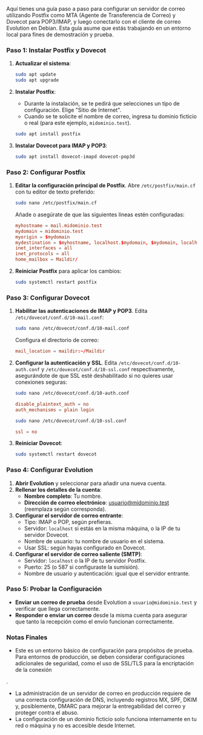 Aquí tienes una guía paso a paso para configurar un servidor de correo utilizando Postfix como MTA (Agente de Transferencia de Correo) y Dovecot para POP3/IMAP, y luego conectarlo con el cliente de correo Evolution en Debian. Esta guía asume que estás trabajando en un entorno local para fines de demostración y prueba.

### Paso 1: Instalar Postfix y Dovecot

1. **Actualizar el sistema**:
    ```bash
    sudo apt update
    sudo apt upgrade
    ```

2. **Instalar Postfix**:
    - Durante la instalación, se te pedirá que selecciones un tipo de configuración. Elige "Sitio de Internet".
    - Cuando se te solicite el nombre de correo, ingresa tu dominio ficticio o real (para este ejemplo, `midominio.test`).
    ```bash
    sudo apt install postfix
    ```

3. **Instalar Dovecot para IMAP y POP3**:
    ```bash
    sudo apt install dovecot-imapd dovecot-pop3d
    ```

### Paso 2: Configurar Postfix

1. **Editar la configuración principal de Postfix**. Abre `/etc/postfix/main.cf` con tu editor de texto preferido:
    ```bash
    sudo nano /etc/postfix/main.cf
    ```
   Añade o asegúrate de que las siguientes líneas estén configuradas:
    ```conf
    myhostname = mail.midominio.test
    mydomain = midominio.test
    myorigin = $mydomain
    mydestination = $myhostname, localhost.$mydomain, $mydomain, localhost
    inet_interfaces = all
    inet_protocols = all
    home_mailbox = Maildir/
    ```

2. **Reiniciar Postfix** para aplicar los cambios:
    ```bash
    sudo systemctl restart postfix
    ```

### Paso 3: Configurar Dovecot

1. **Habilitar las autenticaciones de IMAP y POP3**. Edita `/etc/dovecot/conf.d/10-mail.conf`:
    ```bash
    sudo nano /etc/dovecot/conf.d/10-mail.conf
    ```
    Configura el directorio de correo:
    ```conf
    mail_location = maildir:~/Maildir
    ```

2. **Configurar la autenticación y SSL**. Edita `/etc/dovecot/conf.d/10-auth.conf` y `/etc/dovecot/conf.d/10-ssl.conf` respectivamente, asegurándote de que SSL esté deshabilitado si no quieres usar conexiones seguras:
    ```bash
    sudo nano /etc/dovecot/conf.d/10-auth.conf
    ```
    ```conf
    disable_plaintext_auth = no
    auth_mechanisms = plain login
    ```
    ```bash
    sudo nano /etc/dovecot/conf.d/10-ssl.conf
    ```
    ```conf
    ssl = no
    ```

3. **Reiniciar Dovecot**:
    ```bash
    sudo systemctl restart dovecot
    ```

### Paso 4: Configurar Evolution

1. **Abrir Evolution** y seleccionar para añadir una nueva cuenta.
2. **Rellenar los detalles de la cuenta**:
   - **Nombre completo**: Tu nombre.
   - **Dirección de correo electrónico**: usuario@midominio.test (reemplaza según corresponda).
3. **Configurar el servidor de correo entrante**:
   - Tipo: IMAP o POP, según prefieras.
   - Servidor: `localhost` si estás en la misma máquina, o la IP de tu servidor Dovecot.
   - Nombre de usuario: tu nombre de usuario en el sistema.
   - Usar SSL: según hayas configurado en Dovecot.
4. **Configurar el servidor de correo saliente (SMTP)**:
   - Servidor: `localhost` o la IP de tu servidor Postfix.
   - Puerto: 25 (o 587 si configuraste la sumisión).
   - Nombre de usuario y autenticación: igual que el servidor entrante.

### Paso 5: Probar la Configuración

- **Enviar un correo de prueba** desde Evolution a `usuario@midominio.test` y verificar que llega correctamente.
- **Responder o enviar un correo** desde la misma cuenta para asegurar que tanto la recepción como el envío funcionan correctamente.



### Notas Finales

- Este es un entorno básico de configuración para propósitos de prueba. Para entornos de producción, se deben considerar configuraciones adicionales de seguridad, como el uso de SSL/TLS para la encriptación de la conexión

.
- La administración de un servidor de correo en producción requiere de una correcta configuración de DNS, incluyendo registros MX, SPF, DKIM y, posiblemente, DMARC para mejorar la entregabilidad del correo y proteger contra el abuso.
- La configuración de un dominio ficticio solo funciona internamente en tu red o máquina y no es accesible desde Internet.